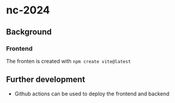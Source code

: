 # nc-2024

## Background

### Frontend
The fronten is created with `npm create vite@latest`

## Further development
* Github actions can be used to deploy the frontend and backend
